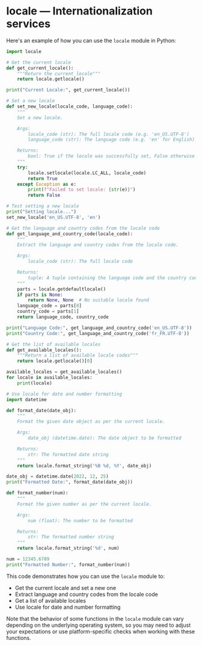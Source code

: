 # locale — Internationalization services

Here's an example of how you can use the `locale` module in Python:
```python
import locale

# Get the current locale
def get_current_locale():
    """Return the current locale"""
    return locale.getlocale()

print("Current Locale:", get_current_locale())

# Set a new locale
def set_new_locale(locale_code, language_code):
    """
    Set a new locale.

    Args:
        locale_code (str): The full locale code (e.g. 'en_US.UTF-8')
        language_code (str): The language code (e.g. 'en' for English)

    Returns:
        bool: True if the locale was successfully set, False otherwise
    """
    try:
        locale.setlocale(locale.LC_ALL, locale_code)
        return True
    except Exception as e:
        print(f"Failed to set locale: {str(e)}")
        return False

# Test setting a new locale
print("Setting locale...")
set_new_locale('en_US.UTF-8', 'en')

# Get the language and country codes from the locale code
def get_language_and_country_code(locale_code):
    """
    Extract the language and country codes from the locale code.

    Args:
        locale_code (str): The full locale code

    Returns:
        tuple: A tuple containing the language code and the country code
    """
    parts = locale.getdefaultlocale()
    if parts is None:
        return None, None  # No suitable locale found
    language_code = parts[0]
    country_code = parts[1]
    return language_code, country_code

print("Language Code:", get_language_and_country_code('en_US.UTF-8'))
print("Country Code:", get_language_and_country_code('fr_FR.UTF-8'))

# Get the list of available locales
def get_available_locales():
    """Return a list of available locale codes"""
    return locale.getlocale()[0]

available_locales = get_available_locales()
for locale in available_locales:
    print(locale)

# Use locale for date and number formatting
import datetime

def format_date(date_obj):
    """
    Format the given date object as per the current locale.

    Args:
        date_obj (datetime.date): The date object to be formatted

    Returns:
        str: The formatted date string
    """
    return locale.format_string('%B %d, %Y', date_obj)

date_obj = datetime.date(2022, 12, 25)
print("Formatted Date:", format_date(date_obj))

def format_number(num):
    """
    Format the given number as per the current locale.

    Args:
        num (float): The number to be formatted

    Returns:
        str: The formatted number string
    """
    return locale.format_string('%d', num)

num = 12345.6789
print("Formatted Number:", format_number(num))
```
This code demonstrates how you can use the `locale` module to:

*   Get the current locale and set a new one
*   Extract language and country codes from the locale code
*   Get a list of available locales
*   Use locale for date and number formatting

Note that the behavior of some functions in the `locale` module can vary depending on the underlying operating system, so you may need to adjust your expectations or use platform-specific checks when working with these functions.
